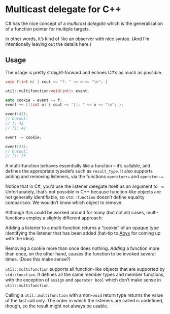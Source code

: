 # Multicast delegate for C++

C# has the nice concept of a *multicast delegate* which is the generalisation of a function pointer for multiple targets.

In other words, it’s kind of like an observer with nice syntax. (And I’m intentionally leaving out the details here.)

## Usage

The usage is pretty straight-forward and echoes C#’s as much as possible.

```c++
void f(int n) { cout << "f: " << n << "\n"; }

util::multifunction<void(int)> event;

auto cookie = event += f;
event += [](int n) { cout << "[]: " << n << "\n"; };

event(42);
// Output:
// f: 42
// []: 42

event -= cookie;

event(23);
// Output:
// []: 23
```

A multi-function behaves essentially like a function – it’s callable, and defines the appropriate typedefs such as `result_type`.
It also supports adding and removing listeners, via the functions `operator+=` and `operator-=`.

Notice that in C#, you’d use the listener delegate itself as an argument to `-=`. Unfortunately, that’s not possible in C++ because function-like objects are not generally identifiable, so `std::function` doesn’t define equality comparison. We wouldn’t know which object to remove.

Although this could be worked around for many (but not all) cases, multi-functions employ a slightly different approach:

Adding a listener to a multi-function returns a “cookie” of an opaque type identifying the listener that has been added (hat-tip to [Abyx](http://chat.stackoverflow.com/transcript/message/3715809#3715809) for coming up with the idea).

Removing a cookie more than once does nothing.
*Adding* a function more than once, on the other hand, causes the function to be invoked several times. (Does this make sense?)

`util::multifunction` supports all function-like objects that are supported by `std::function`.
It defines all the same member types and member functions, with the exception of `assign` and `operator bool` which don’t make sense in `util::multifunction`.

Calling a `util::multifunction` with a non-`void` return type returns the value of the last call only. The order in which the listeners are called is undefined, though, so the result might not always be usable. 
